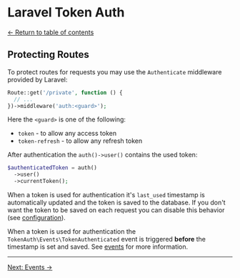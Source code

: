 # Laravel Token Auth

[&larr; Return to table of contents](./README.md)

## Protecting Routes

To protect routes for requests you may use the `Authenticate` middleware provided by Laravel:

```php
Route::get('/private', function () {
  // ...
})->middleware('auth:<guard>');
```

Here the `<guard>` is one of the following:

- `token` - to allow any access token
- `token-refresh` - to allow any refresh token

After authentication the `auth()->user()` contains the used token:

```php
$authenticatedToken = auth()
  ->user()
  ->currentToken();
```

When a token is used for authentication it's `last_used` timestamp is automatically updated and the token is saved to the database. If you don't want the token to be saved on each request you can disable this behavior (see [configuration](./configuration.md)).

When a token is used for authentication the `TokenAuth\Events\TokenAuthenticated` event is triggered **before** the timestamp is set and saved. See [events](./events.md) for more information.

---

[Next: Events &rarr;](./events.md)
